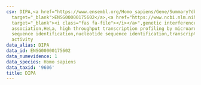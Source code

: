 ```yaml
---
csv: DIPA,<a href="https://www.ensembl.org/Homo_sapiens/Gene/Summary?db=core;g=ENSG00000175602"
  target="_blank">ENSG00000175602</a>,<a href="https://www.ncbi.nlm.nih.gov/pubmed/17216044"
  target="_blank"><i class="fas fa-file"></i></a>",genetic interference,functional
  association,HeLa, high throughput transcription profiling by microarray,nucleotide
  sequence identification,nucleotide sequence identification,transcriptional regulation,up-regulates
  activity
data_alias: DIPA
data_id: ENSG00000175602
data_numevidence: 1
data_species: Homo sapiens
data_taxid: '9606'
title: DIPA
---
```

